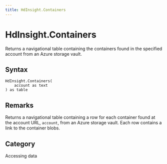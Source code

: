 ```yaml
---
title: HdInsight.Containers
---
```


# HdInsight.Containers


Returns a navigational table containing the containers found in the specified account from an Azure storage vault.


## Syntax

```powerquery
HdInsight.Containers(
    account as text
) as table
```


## Remarks

Returns a navigational table containing a row for each container found at the account URL, <code>account</code>, from an Azure storage vault. Each row contains a link to the container blobs.



## Category
Accessing data
